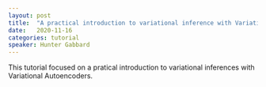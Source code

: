 ```yaml
---
layout: post
title:  "A practical introduction to variational inference with Variational Autoencoders"
date:   2020-11-16
categories: tutorial
speaker: Hunter Gabbard
---
```


This tutorial focused on a pratical introduction to variational inferences with Variational Autoencoders.
